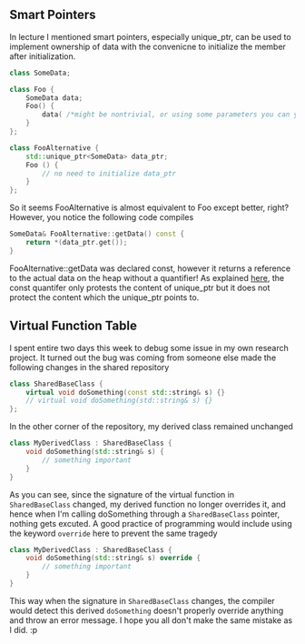 
## Smart Pointers
In lecture I mentioned smart pointers, especially unique_ptr<T>, can be used to implement ownership of data with the convenicne to initialize the member after initialization.

```cpp
class SomeData;

class Foo {
    SomeData data;
    Foo() {
        data( /*might be nontrivial, or using some parameters you can yet to provide*/ ); // have to initialize data here
    }
};

class FooAlternative {
    std::unique_ptr<SomeData> data_ptr;
    Foo () {
        // no need to initialize data_ptr
    }
};
```

So it seems FooAlternative is almost equivalent to Foo except better, right? However, you notice the following code compiles 

```cpp
SomeData& FooAlternative::getData() const {
    return *(data_ptr.get());
}
```

FooAlternative::getData was declared const, however it returns a reference to the actual data on the heap without a quantifier! As explained [here](https://stackoverflow.com/questions/16425345/how-to-pass-const-pointer-to-const-object-using-unique-ptr), the const quantifer only protests the content of unique_ptr but it does not protect the content which the unique_ptr points to. 

## Virtual Function Table
I spent entire two days this week to debug some issue in my own research project. It turned out the bug was coming from someone else made the following changes in the shared repository
```cpp
class SharedBaseClass {
    virtual void doSomething(const std::string& s) {}
    // virtual void doSomething(std::string& s) {}
};
```
In the other corner of the repository, my derived class remained unchanged
```cpp
class MyDerivedClass : SharedBaseClass {
    void doSomething(std::string& s) {
        // something important
    }
}
```
As you can see, since the signature of the virtual function in ```SharedBaseClass``` changed, my derived function no longer overrides it, and hence when I'm calling doSomething through a ```SharedBaseClass``` pointer, nothing gets excuted. A good practice of programming would include using the keyword ```override``` here to prevent the same tragedy
```cpp
class MyDerivedClass : SharedBaseClass {
    void doSomething(std::string& s) override {
        // something important
    }
}
```
This way when the signature in ```SharedBaseClass``` changes, the compiler would detect this derived ```doSomething``` doesn't properly override anything and throw an error message. I hope you all don't make the same mistake as I did. :p
